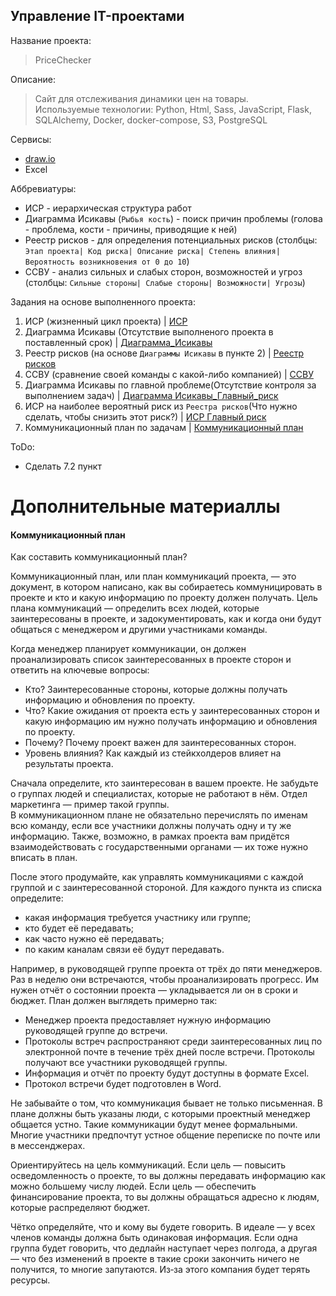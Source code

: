 Управление IT-проектами
----

Название проекта:
> PriceChecker

Описание:
> Сайт для отслеживания динамики цен на товары. <br>
> Используемые технологии: Python, Html, Sass, JavaScript, Flask, SQLAlchemy, Docker, docker-compose, S3, PostgreSQL

Сервисы:
- [draw.io](https://app.diagrams.net/)
- Excel

Аббревиатуры:
- ИСР - иерархическая структура работ
- Диаграмма Исикавы (```Рыбья кость```) - поиск причин проблемы (голова - проблема, кости - причины, приводящие к ней)
- Реестр рисков - для определения потенциальных рисков (столбцы: ```Этап проекта| Код риска| Описание риска| Степень влияния| Вероятность возникновения от 0 до 10```)
- ССВУ - анализ сильных и слабых сторон, возможностей и угроз (столбцы: ```Сильные стороны| Слабые стороны| Возможности| Угрозы```)

Задания на основе выполненного проекта:
1. ИСР (жизненный цикл проекта) | [ИСР](ИСР.drawio)
2. Диаграмма Исикавы (Отсутствие выполненого проекта в поставленный срок) | [Диаграмма_Исикавы](Диаграмма_Исикавы.drawio)
3. Реестр рисков (на основе ```Диаграммы Исикавы``` в пункте 2) | [Реестр рисков](Реестр_рисков.xlsx)
4. ССВУ (сравнение своей команды с какой-либо компанией) | [ССВУ](ССВУ.xlsx)
5. Диаграмма Исикавы по главной проблеме(Отсутствие контроля за выполнением задач) | [Диаграмма Исикавы_Главный_риск](Диаграмма_Исикавы_Главный_риск.drawio)
6. ИСР на наиболее вероятный риск из ```Реестра рисков```(Что нужно сделать, чтобы снизить этот риск?) | [ИСР Главный риск](ИСР_Главный_риск.drawio)
7. Коммуникационный план по задачам | [Коммуникационный план](Коммуникационный_план.xlsx)

ToDo:
- Сделать 7.2 пункт


# Дополнительные материаллы

#### Коммуникационный план
Как составить коммуникационный план?

Коммуникационный план, или план коммуникаций проекта, — это документ, в котором написано, как вы собираетесь коммуницировать в проекте и кто и какую информацию по проекту должен получать. Цель плана коммуникаций — определить всех людей, которые заинтересованы в проекте, и задокументировать, как и когда они будут общаться с менеджером и другими участниками команды. 			

Когда менеджер планирует коммуникации, он должен проанализировать список заинтересованных в проекте сторон и ответить на ключевые вопросы: 	

- Кто? Заинтересованные стороны, которые должны получать информацию и обновления по проекту.
- Что? Какие ожидания от проекта есть у заинтересованных сторон и какую информацию им нужно получать информацию и обновления по проекту.
- Почему? Почему проект важен для заинтересованных сторон.
- Уровень влияния? Как каждый из стейкхолдеров влияет на результаты проекта.

Сначала определите, кто заинтересован в вашем проекте. Не забудьте о группах людей и специалистах, которые не работают в нём. Отдел маркетинга — пример такой группы. 			
В коммуникационном плане не обязательно перечислять по именам всю команду, если все участники должны получать одну и ту же информацию. Также, возможно, в рамках проекта вам придётся взаимодействовать с государственными органами — их тоже нужно вписать в план. 			

После этого продумайте, как управлять коммуникациями с каждой группой и с заинтересованной стороной. Для каждого пункта из списка определите: 			
- какая информация требуется участнику или группе;
- кто будет её передавать;
- как часто нужно её передавать;
- по каким каналам связи её будут передавать.

Например, в руководящей группе проекта от трёх до пяти менеджеров. Раз в неделю они встречаются, чтобы проанализировать прогресс. Им нужен отчёт о состоянии проекта — укладывается ли он в сроки и бюджет. План должен выглядеть примерно так: 			
- Менеджер проекта предоставляет нужную информацию руководящей группе до встречи.
- Протоколы встреч распространяют среди заинтересованных лиц по электронной почте в течение трёх дней после встречи. Протоколы получают все участники руководящей группы.
- Информация и отчёт по проекту будут доступны в формате Excel.
- Протокол встречи будет подготовлен в Word.

Не забывайте о том, что коммуникация бывает не только письменная. В плане должны быть указаны люди, с которыми проектный менеджер общается устно. Такие коммуникации будут менее формальными. Многие участники предпочтут устное общение переписке по почте или в мессенджерах. 			

Ориентируйтесь на цель коммуникаций. Если цель — повысить осведомленность о проекте, то вы должны передавать информацию как можно большему числу людей. Если цель — обеспечить финансирование проекта, то вы должны обращаться адресно к людям, которые распределяют бюджет. 			

Чётко определяйте, что и кому вы будете говорить. В идеале — у всех членов команды должна быть одинаковая информация. Если одна группа будет говорить, что дедлайн наступает через полгода, а другая — что без изменений в проекте в такие сроки закончить ничего не получится, то многие запутаются. Из‑за этого компания будет терять ресурсы. 	



